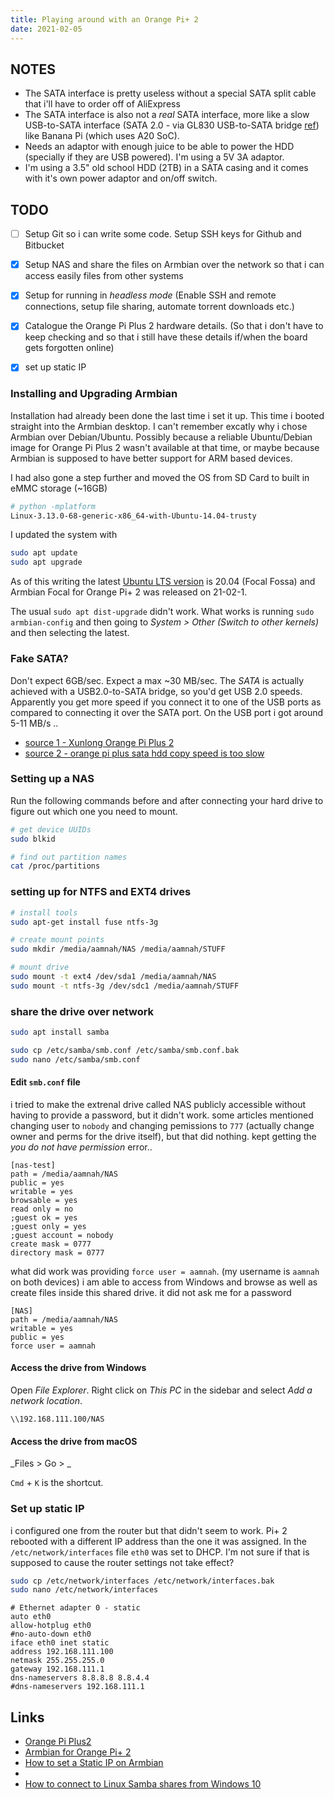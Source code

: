 ```yaml
---
title: Playing around with an Orange Pi+ 2
date: 2021-02-05
---
```


NOTES
---

- The SATA interface is pretty useless without a special SATA split cable that i'll have to order off of AliExpress
- The SATA interface is also not a _real_ SATA interface, more like a slow USB-to-SATA interface (SATA 2.0 - via GL830 USB-to-SATA bridge [ref](http://linux-sunxi.org/Xunlong_Orange_Pi_Plus_2)) like Banana Pi (which uses A20 SoC).
- Needs an adaptor with enough juice to be able to power the HDD (specially if they are USB powered). I'm using a 5V 3A adaptor.
- I'm using a 3.5" old school HDD (2TB) in a SATA casing and it comes with it's own power adaptor and on/off switch.


TODO
---

- [ ] Setup Git so i can write some code. Setup SSH keys for Github and Bitbucket
- [x] Setup NAS and share the files on Armbian over the network so that i can access easily files from other systems
- [x] Setup for running in _headless mode_ (Enable SSH and remote connections, setup file sharing, automate torrent downloads etc.)
- [x] Catalogue the Orange Pi Plus 2 hardware details. (So that i don't have to keep checking and so that i still have these details if/when the board gets forgotten online)
- [x] set up static IP


### Installing and Upgrading Armbian
Installation had already been done the last time i set it up. This time i booted straight into the Armbian desktop. I can't remember excatly why i chose Armbian over Debian/Ubuntu. Possibly because a reliable Ubuntu/Debian image for Orange Pi Plus 2 wasn't available at that time, or maybe because Armbian is supposed to have better support for ARM based devices.

I had also gone a step further and moved the OS from SD Card to built in eMMC storage (~16GB)

```bash
# python -mplatform
Linux-3.13.0-68-generic-x86_64-with-Ubuntu-14.04-trusty
```

I updated the system with

```bash
sudo apt update
sudo apt upgrade
```

As of this writing the latest [Ubuntu LTS version](https://wiki.ubuntu.com/Releases) is 20.04 (Focal Fossa) and Armbian Focal for Orange Pi+ 2 was released on 21-02-1.

The usual `sudo apt dist-upgrade` didn't work. What works is running `sudo armbian-config` and then going to _System > Other (Switch to other kernels)_ and then selecting the latest.



### Fake SATA?
Don't expect 6GB/sec. Expect a max ~30 MB/sec. The _SATA_ is actually achieved with a USB2.0-to-SATA bridge, so you'd get USB 2.0 speeds. Apparently you get more speed if you connect it to one of the USB ports as compared to connecting it over the SATA port. On the USB port i got around 5-11 MB/s ..

- [source 1 - Xunlong Orange Pi Plus 2](http://linux-sunxi.org/Xunlong_Orange_Pi_Plus_2)
- [source 2 - orange pi plus sata hdd copy speed is too slow](http://www.orangepi.org/orangepibbsen/forum.php?mod=viewthread&tid=286&highlight=orange%2Bpi%2Bplus%2Bsata)

### Setting up a NAS

Run the following commands before and after connecting your hard drive to figure out which one you need to mount.

```bash
# get device UUIDs
sudo blkid

# find out partition names
cat /proc/partitions
```

### setting up for NTFS and EXT4 drives

```bash
# install tools
sudo apt-get install fuse ntfs-3g

# create mount points
sudo mkdir /media/aamnah/NAS /media/aamnah/STUFF

# mount drive
sudo mount -t ext4 /dev/sda1 /media/aamnah/NAS
sudo mount -t ntfs-3g /dev/sdc1 /media/aamnah/STUFF
```

### share the drive over network

```bash
sudo apt install samba

sudo cp /etc/samba/smb.conf /etc/samba/smb.conf.bak
sudo nano /etc/samba/smb.conf
```

#### Edit `smb.conf` file


i tried to make the extrenal drive called NAS publicly accessible without having to provide a password, but it didn't work. some articles mentioned changing user to `nobody` and changing pemissions to `777` (actually change owner and perms for the drive itself), but that did nothing. kept getting the _you do not have permission_ error..

```
[nas-test]
path = /media/aamnah/NAS
public = yes
writable = yes
browsable = yes
read only = no
;guest ok = yes
;guest only = yes
;guest account = nobody
create mask = 0777
directory mask = 0777
```

what did work was providing `force user = aamnah`. (my username is `aamnah` on both devices) i am able to access from Windows and browse as well as create files inside this shared drive. it did not ask me for a password

```
[NAS]
path = /media/aamnah/NAS
writable = yes
public = yes
force user = aamnah
```


#### Access the drive from Windows

Open _File Explorer_. Right click on _This PC_ in the sidebar and select _Add a network location_.

```
\\192.168.111.100/NAS
```

#### Access the drive from macOS

_Files > Go > _

`Cmd` + `K` is the shortcut.


### Set up static IP
i configured one from the router but that didn't seem to work. Pi+ 2 rebooted with a different IP address than the one it was assigned. In the `/etc/network/interfaces` file `eth0` was set to DHCP. I'm not sure if that is supposed to cause the router settings not take effect?

```bash
sudo cp /etc/network/interfaces /etc/network/interfaces.bak
sudo nano /etc/network/interfaces
```

```
# Ethernet adapter 0 - static
auto eth0
allow-hotplug eth0
#no-auto-down eth0
iface eth0 inet static
address 192.168.111.100
netmask 255.255.255.0
gateway 192.168.111.1
dns-nameservers 8.8.8.8 8.8.4.4
#dns-nameservers 192.168.111.1
```

Links
---

- [Orange Pi Plus2](http://www.orangepi.org/orangepiplus2/)
- [Armbian for Orange Pi+ 2](https://www.armbian.com/orange-pi-plus-2/)
- [How to set a Static IP on Armbian](https://www.albertogonzalez.net/how-to-set-a-static-ip-on-armbian/)
- [](https://amazingrando.wordpress.com/2007/06/03/share-folders-via-samba-without-a-password-easy/)
- [How to connect to Linux Samba shares from Windows 10](https://www.techrepublic.com/article/how-to-connect-to-linux-samba-shares-from-windows-10/)